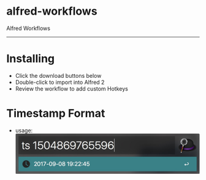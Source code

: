 # alfred-workflows
Alfred Workflows
- - -
# Installing
* Click the download buttons below
* Double-click to import into Alfred 2
* Review the workflow to add custom Hotkeys

# Timestamp Format 
  * usage:
  ![image](https://github.com/find1e/alfred-workflows/blob/master/img/ts_usecase.png)
